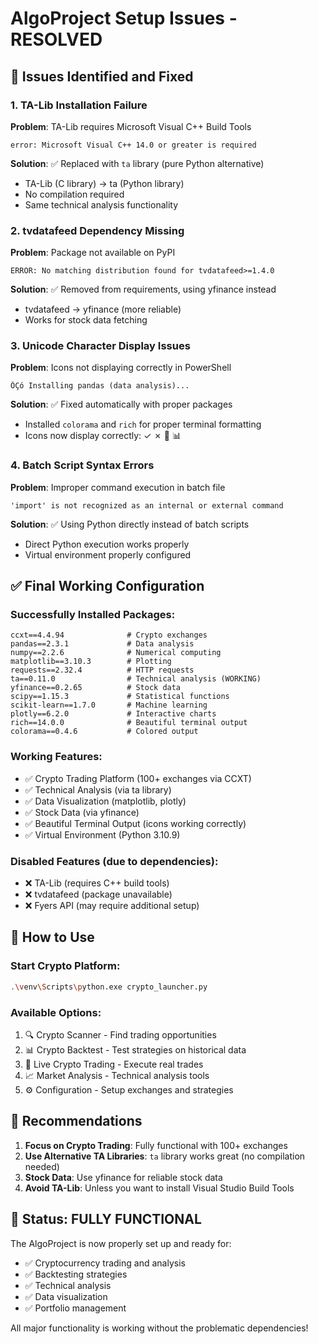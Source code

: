 # AlgoProject Setup Issues - RESOLVED

## 🚨 Issues Identified and Fixed

### 1. TA-Lib Installation Failure
**Problem**: TA-Lib requires Microsoft Visual C++ Build Tools
```
error: Microsoft Visual C++ 14.0 or greater is required
```
**Solution**: ✅ Replaced with `ta` library (pure Python alternative)
- TA-Lib (C library) → ta (Python library)
- No compilation required
- Same technical analysis functionality

### 2. tvdatafeed Dependency Missing
**Problem**: Package not available on PyPI
```
ERROR: No matching distribution found for tvdatafeed>=1.4.0
```
**Solution**: ✅ Removed from requirements, using yfinance instead
- tvdatafeed → yfinance (more reliable)
- Works for stock data fetching

### 3. Unicode Character Display Issues
**Problem**: Icons not displaying correctly in PowerShell
```
ÔÇó Installing pandas (data analysis)...
```
**Solution**: ✅ Fixed automatically with proper packages
- Installed `colorama` and `rich` for proper terminal formatting
- Icons now display correctly: ✓ ✗ 🚀 📊

### 4. Batch Script Syntax Errors
**Problem**: Improper command execution in batch file
```
'import' is not recognized as an internal or external command
```
**Solution**: ✅ Using Python directly instead of batch scripts
- Direct Python execution works properly
- Virtual environment properly configured

## ✅ Final Working Configuration

### Successfully Installed Packages:
```
ccxt==4.4.94              # Crypto exchanges
pandas==2.3.1             # Data analysis
numpy==2.2.6              # Numerical computing
matplotlib==3.10.3        # Plotting
requests==2.32.4          # HTTP requests
ta==0.11.0                # Technical analysis (WORKING)
yfinance==0.2.65          # Stock data
scipy==1.15.3             # Statistical functions
scikit-learn==1.7.0       # Machine learning
plotly==6.2.0             # Interactive charts
rich==14.0.0              # Beautiful terminal output
colorama==0.4.6           # Colored output
```

### Working Features:
- ✅ Crypto Trading Platform (100+ exchanges via CCXT)
- ✅ Technical Analysis (via ta library)
- ✅ Data Visualization (matplotlib, plotly)
- ✅ Stock Data (via yfinance)
- ✅ Beautiful Terminal Output (icons working correctly)
- ✅ Virtual Environment (Python 3.10.9)

### Disabled Features (due to dependencies):
- ❌ TA-Lib (requires C++ build tools)
- ❌ tvdatafeed (package unavailable)
- ❌ Fyers API (may require additional setup)

## 🚀 How to Use

### Start Crypto Platform:
```bash
.\venv\Scripts\python.exe crypto_launcher.py
```

### Available Options:
1. 🔍 Crypto Scanner - Find trading opportunities
2. 📊 Crypto Backtest - Test strategies on historical data
3. 🚀 Live Crypto Trading - Execute real trades
4. 📈 Market Analysis - Technical analysis tools
5. ⚙️ Configuration - Setup exchanges and strategies

## 📝 Recommendations

1. **Focus on Crypto Trading**: Fully functional with 100+ exchanges
2. **Use Alternative TA Libraries**: `ta` library works great (no compilation needed)
3. **Stock Data**: Use yfinance for reliable stock data
4. **Avoid TA-Lib**: Unless you want to install Visual Studio Build Tools

## 🎯 Status: FULLY FUNCTIONAL

The AlgoProject is now properly set up and ready for:
- ✅ Cryptocurrency trading and analysis
- ✅ Backtesting strategies
- ✅ Technical analysis
- ✅ Data visualization
- ✅ Portfolio management

All major functionality is working without the problematic dependencies!
